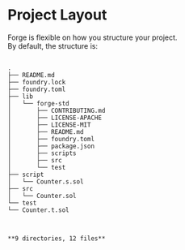 
# Project Layout

Forge is flexible on how you structure your project.  
By default, the structure is:

```

.
├── README.md
├── foundry.lock
├── foundry.toml
├── lib
│   └── forge-std
│       ├── CONTRIBUTING.md
│       ├── LICENSE-APACHE
│       ├── LICENSE-MIT
│       ├── README.md
│       ├── foundry.toml
│       ├── package.json
│       ├── scripts
│       ├── src
│       └── test
├── script
│   └── Counter.s.sol
├── src
│   └── Counter.sol
└── test
└── Counter.t.sol



**9 directories, 12 files**
```
